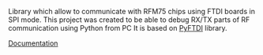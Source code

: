 Library which allow to communicate with RFM75 chips using FTDI boards in SPI mode.
This project was created to be able to debug RX/TX parts of RF communication using Python from PC
It is based on [PyFTDI](https://eblot.github.io/pyftdi/index.html) library.

[Documentation](https://pavlot.github.io/pyrftdi/main/docs/rfm75/index.html)
